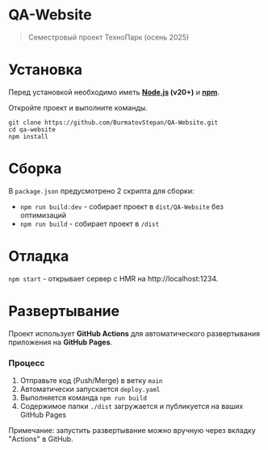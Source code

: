 # QA-Website
> Семестровый проект ТехноПарк (осень 2025)

# Установка
Перед установкой необходимо иметь **[Node.js](https://nodejs.org/en) (v20+)** и **[npm](https://www.npmjs.com/)**.

Откройте проект и выполните команды.
```
git clone https://github.com/BurmatovStepan/QA-Website.git
cd qa-website
npm install
```

# Сборка
В `package.json`  предусмотрено 2 скрипта для сборки:
- `npm run build:dev` - собирает проект в `dist/QA-Website` без оптимизаций
- `npm run build` - собирает проект в `/dist`

# Отладка
`npm start` - открывает сервер с HMR на http://localhost:1234.

# Развертывание
Проект использует **GitHub Actions** для автоматического развертывания приложения на **GitHub Pages**.
### Процесс
1. Отправьте код (Push/Merge) в ветку `main`
2. Автоматически запускается `deploy.yaml`
3. Выполняется команда `npm run build`
4. Содержимое папки `./dist` загружается и публикуется на ваших GitHub Pages

Примечание: запустить развертывание можно вручную через вкладку "Actions" в GitHub.
